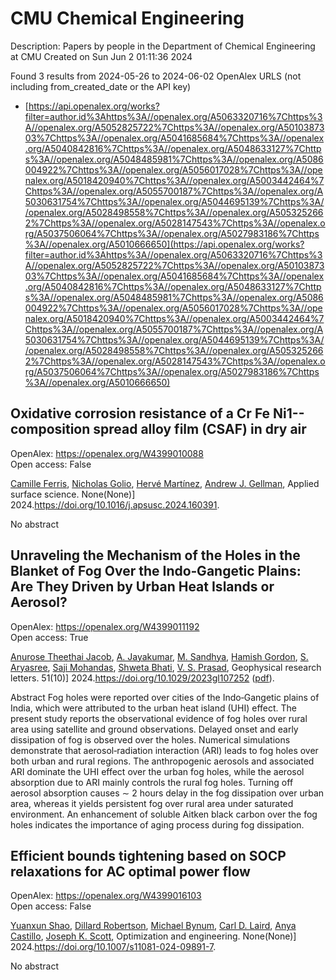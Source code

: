 # CMU Chemical Engineering
Description: Papers by people in the Department of Chemical Engineering at CMU
Created on Sun Jun  2 01:11:36 2024

Found 3 results from 2024-05-26 to 2024-06-02
OpenAlex URLS (not including from_created_date or the API key)
- [https://api.openalex.org/works?filter=author.id%3Ahttps%3A//openalex.org/A5063320716%7Chttps%3A//openalex.org/A5052825722%7Chttps%3A//openalex.org/A5010387303%7Chttps%3A//openalex.org/A5041685684%7Chttps%3A//openalex.org/A5040842816%7Chttps%3A//openalex.org/A5048633127%7Chttps%3A//openalex.org/A5048485981%7Chttps%3A//openalex.org/A5086004922%7Chttps%3A//openalex.org/A5056017028%7Chttps%3A//openalex.org/A5018420940%7Chttps%3A//openalex.org/A5003442464%7Chttps%3A//openalex.org/A5055700187%7Chttps%3A//openalex.org/A5030631754%7Chttps%3A//openalex.org/A5044695139%7Chttps%3A//openalex.org/A5028498558%7Chttps%3A//openalex.org/A5053252662%7Chttps%3A//openalex.org/A5028147543%7Chttps%3A//openalex.org/A5037506064%7Chttps%3A//openalex.org/A5027983186%7Chttps%3A//openalex.org/A5010666650](https://api.openalex.org/works?filter=author.id%3Ahttps%3A//openalex.org/A5063320716%7Chttps%3A//openalex.org/A5052825722%7Chttps%3A//openalex.org/A5010387303%7Chttps%3A//openalex.org/A5041685684%7Chttps%3A//openalex.org/A5040842816%7Chttps%3A//openalex.org/A5048633127%7Chttps%3A//openalex.org/A5048485981%7Chttps%3A//openalex.org/A5086004922%7Chttps%3A//openalex.org/A5056017028%7Chttps%3A//openalex.org/A5018420940%7Chttps%3A//openalex.org/A5003442464%7Chttps%3A//openalex.org/A5055700187%7Chttps%3A//openalex.org/A5030631754%7Chttps%3A//openalex.org/A5044695139%7Chttps%3A//openalex.org/A5028498558%7Chttps%3A//openalex.org/A5053252662%7Chttps%3A//openalex.org/A5028147543%7Chttps%3A//openalex.org/A5037506064%7Chttps%3A//openalex.org/A5027983186%7Chttps%3A//openalex.org/A5010666650)

## Oxidative corrosion resistance of a Cr Fe Ni1-- composition spread alloy film (CSAF) in dry air   

OpenAlex: https://openalex.org/W4399010088    
Open access: False
    
[Camille Ferris](https://openalex.org/A5098829468), [Nicholas Golio](https://openalex.org/A5032276550), [Hervé Martínez](https://openalex.org/A5012154645), [Andrew J. Gellman](https://openalex.org/A5040842816), Applied surface science. None(None)] 2024.https://doi.org/10.1016/j.apsusc.2024.160391.
    
No abstract    

    

## Unraveling the Mechanism of the Holes in the Blanket of Fog Over the Indo‐Gangetic Plains: Are They Driven by Urban Heat Islands or Aerosol?   

OpenAlex: https://openalex.org/W4399011192    
Open access: True
    
[Anurose Theethai Jacob](https://openalex.org/A5002623282), [A. Jayakumar](https://openalex.org/A5031219711), [M. Sandhya](https://openalex.org/A5064440448), [Hamish Gordon](https://openalex.org/A5086004922), [S. Aryasree](https://openalex.org/A5031225939), [Saji Mohandas](https://openalex.org/A5002232943), [Shweta Bhati](https://openalex.org/A5029184991), [V. S. Prasad](https://openalex.org/A5002826424), Geophysical research letters. 51(10)] 2024.https://doi.org/10.1029/2023gl107252 ([pdf](https://onlinelibrary.wiley.com/doi/pdfdirect/10.1029/2023GL107252)).
    
Abstract Fog holes were reported over cities of the Indo‐Gangetic plains of India, which were attributed to the urban heat island (UHI) effect. The present study reports the observational evidence of fog holes over rural area using satellite and ground observations. Delayed onset and early dissipation of fog is observed over the holes. Numerical simulations demonstrate that aerosol‐radiation interaction (ARI) leads to fog holes over both urban and rural regions. The anthropogenic aerosols and associated ARI dominate the UHI effect over the urban fog holes, while the aerosol absorption due to ARI mainly controls the rural fog holes. Turning off aerosol absorption causes ∼ 2 hours delay in the fog dissipation over urban area, whereas it yields persistent fog over rural area under saturated environment. An enhancement of soluble Aitken black carbon over the fog holes indicates the importance of aging process during fog dissipation.    

    

## Efficient bounds tightening based on SOCP relaxations for AC optimal power flow   

OpenAlex: https://openalex.org/W4399016103    
Open access: False
    
[Yuanxun Shao](https://openalex.org/A5067408554), [Dillard Robertson](https://openalex.org/A5090883506), [Michael Bynum](https://openalex.org/A5031357535), [Carl D. Laird](https://openalex.org/A5030631754), [Anya Castillo](https://openalex.org/A5007259749), [Joseph K. Scott](https://openalex.org/A5091115429), Optimization and engineering. None(None)] 2024.https://doi.org/10.1007/s11081-024-09891-7.
    
No abstract    

    
